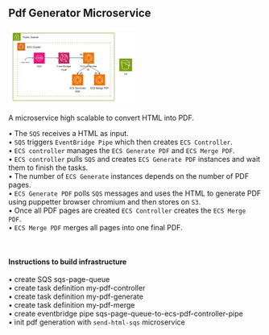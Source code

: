 ## Pdf Generator Microservice
<img src="image.png" width="50%">

A microservice high scalable to convert HTML into PDF.  

• The `SQS` receives a HTML as input.  
• `SQS` triggers `EventBridge Pipe` which then creates `ECS Controller`.  
• `ECS controller` manages the `ECS Generate PDF` and `ECS Merge PDF`.   
• `ECS controller` pulls `SQS` and creates `ECS Generate PDF` instances and wait them to finish the tasks.   
• The number of `ECS Generate` instances depends on the number of PDF pages.  
• `ECS Generate PDF` polls `SQS` messages and uses the HTML to generate PDF using puppetter browser chromium and then stores on `S3`.  
• Once all PDF pages are created `ECS Controller` creates the `ECS Merge PDF`.    
• `ECS Merge PDF` merges all pages into one final PDF.   


<br />

#### Instructions to build infrastructure
• create SQS sqs-page-queue  
• create task definition my-pdf-controller  
• create task definition my-pdf-generate  
• create task definition my-pdf-merge  
• create eventbridge pipe sqs-page-queue-to-ecs-pdf-controller-pipe  
• init pdf generation with `send-html-sqs` microservice  
